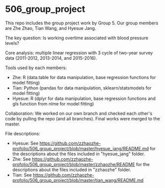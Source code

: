 # 506_group_project

This repo includes the group project work by Group 5. Our group members are Zhe Zhao, Tian Wang, and Hyesue Jang.


The key question: Is working overtime associated with blood pressure levels?


Core analysis: multiple linear regression with 3 cycle of two-year survey data (2011-2012, 2013-2014, and 2015-2016).


Tools used by each members:
- Zhe: R (data.table for data manipulation, base regression functions for model fitting)
- Tian: Python (pandas for data manipulation, sklearn/statsmodels for model fitting)
- Hyesue: R (dplyr for data manipulation, base regression functions and gls function from nlme for model fitting)


Collaboration: We worked on our own branch and checked each other's code by pulling the repo (and all branches). 
Final works were merged to the master.

File descriptions:
- Hyesue: See https://github.com/zzhaozhe-profolio/506_group_project/blob/master/hyesue_jang/README.md for the descriptions about the files included in "hyesue_jang" folder.
- Zhe: See https://github.com/zzhaozhe-profolio/506_group_project/blob/master/zzhaozhe/README for the descriptions about the files included in "zzhaozhe" folder.
- Tian: See https://github.com/zzhaozhe-profolio/506_group_project/blob/master/tian_wang/README.md
